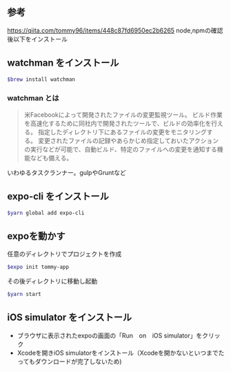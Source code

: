 ## 参考
https://qiita.com/tommy96/items/448c87fd6950ec2b6265
node,npmの確認後以下をインストール

## watchman をインストール
```sh
$brew install watchman
```
### watchman とは
> 米Facebookによって開発されたファイルの変更監視ツール。
> ビルド作業を高速化するために同社内で開発されたツールで、ビルドの効率化を行える。
> 指定したディレクトリ下にあるファイルの変更をモニタリングする。
> 変更されたファイルの記録やあらかじめ指定しておいたアクションの実行などが可能で、自動ビルド、特定のファイルへの変更を通知する機能なども備える。

いわゆるタスクランナー。gulpやGruntなど

## expo-cli をインストール
```sh
$yarn global add expo-cli
```

## expoを動かす
任意のディレクトリでプロジェクトを作成
```sh
$expo init tommy-app
```
その後ディレクトリに移動し起動
```sh
$yarn start
```

## iOS simulator をインストール
- ブラウザに表示されたexpoの画面の「Run　on　iOS simulator」をクリック
- Xcodeを開きiOS simulatorをインストール（Xcodeを開かないといつまでたってもダウンロードが完了しないため)
